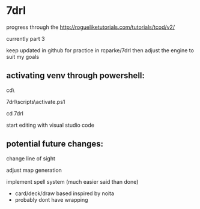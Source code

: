 # 7drl


progress through the http://rogueliketutorials.com/tutorials/tcod/v2/

currently part 3

keep updated in github for practice in rcparke/7drl then adjust the engine to suit my goals


## activating venv through powershell:

cd\

7drl\scripts\activate.ps1

cd 7drl

start editing with visual studio code


## potential future changes:

change line of sight

adjust map generation

implement spell system (much easier said than done)

- card/deck/draw based inspired by noita
- probably dont have wrapping
